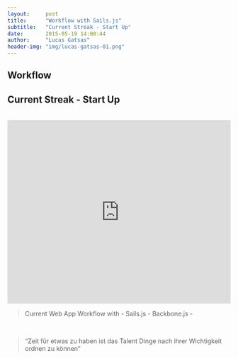 ```yaml
---
layout:     post
title:      "Workflow with Sails.js"
subtitle:   "Current Streak - Start Up"
date:       2015-05-19 14:00:44
author:     "Lucas Gatsas"
header-img: "img/lucas-gatsas-01.png"
---
```

<h2 class="section-heading">Workflow</h2>
<h2 class="section-heading">Current Streak - Start Up</h2>

<br>


<iframe width="100%" height="415" src="https://www.youtube.com/embed/f4E_9_FVd7s" frameborder="0" allowfullscreen></iframe>



<blockquote> Current Web App Workflow with - Sails.js - Backbone.js -</blockquote>


<br>
<blockquote>
“Zeit für etwas zu haben ist das Talent Dinge nach ihrer Wichtigkeit ordnen zu können” 
</blockquote>

